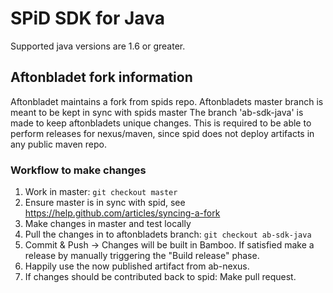 SPiD SDK for Java
=================

Supported java versions are 1.6 or greater.

## Aftonbladet fork information
Aftonbladet maintains a fork from spids repo. 
Aftonbladets master branch is meant to be kept in sync with spids master
The branch 'ab-sdk-java' is made to keep aftonbladets unique changes. This is required to be able to perform releases for nexus/maven, since spid does not deploy artifacts in any public maven repo.  

### Workflow to make changes

1. Work in master: `git checkout master`
1. Ensure master is in sync with spid, see https://help.github.com/articles/syncing-a-fork
2. Make changes in master and test locally
3. Pull the changes in to aftonbladets branch: `git checkout ab-sdk-java`
4. Commit & Push -> Changes will be built in Bamboo. If satisfied make a release by manually triggering the "Build release" phase. 
5. Happily use the now published artifact from ab-nexus.
6. If changes should be contributed back to spid: Make pull request.
